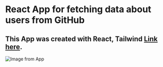 # React App for fetching data about users from GitHub

## This App was created with React, Tailwind  [Link here](https://github-users-fetch-api.vercel.app/).

![Image from App](https://i.ibb.co/TqZSdZr/1.png)
